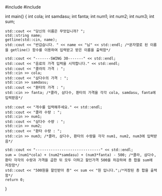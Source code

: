 #include<iostream>
#include<string>

int main()
{
	int cola;
	int samdasu;
	int fanta;
	int num1;
	int num2;
	int num3;
	int sum;

	std::cout << "당신의 이름은 무엇입니까? ";
	std::string name;
	getline(std::cin, name);
	std::cout << "반갑습니다. " << name << "님" << std::endl; /*문자열로 된 이름을 getline() 함수를 이용하여 입력받고 받은 이름을 출력함*/

	std::cout << "-------SWING 30-------" << std::endl;
	std::cout << "음료의 가격 입력을 시작합니다." << std::endl;
	std::cout << "콜라의 가격 : ";
	std::cin >> cola;
	std::cout << "삼다수의 가격 : ";
	std::cin >> samdasu;
	std::cout << "환타의 가격 : ";
	std::cin >> fanta; /*콜라, 삼다수, 환타의 가격을 각각 cola, samdasu, fanta에 입력받음*/

	std::cout << "개수를 입력해주세요." << std::endl;
	std::cout << "콜라 수량 : ";
	std::cin >> num1;
	std::cout << "삼다수 수량 : ";
	std::cin >> num2;
	std::cout << "환타 수량 : ";
	std::cin >> num3; /*콜라, 삼다수, 환타의 수량을 각각 num1, num2, num3에 입력받음*/

	std::cout << "------------------------------" << std::endl;
	sum = (num1*cola) + (num2*samdasu) + (num3*fanta) - 500; /*콜라, 삼다수, 환타 각각의 수량과 가격을 곱한 뒤 모두 더하고 할인가격 500을 차감하여 총 합을 sum에 저장함*/
	std::cout << "500원을 할인받아 총" << sum << "원 입니다.";/*저장된 총 합을 출력함*/
	return 0;
}

